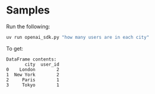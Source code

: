 # Samples

Run the following:

```sh
uv run openai_sdk.py "how many users are in each city" 
```

To get:

```
DataFrame contents:
       city  user_id
0    London        2
1  New York        2
2     Paris        1
3     Tokyo        1
```